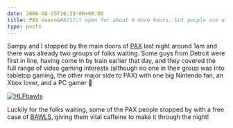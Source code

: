 ```yaml
---
date: 2006-08-25T16:39:00+00:00
title: PAX doesn&#8217;t open for about 4 more hours, but people are already waiting
type: posts
---
```

Sampy and I stopped by the main doors of [PAX](http://www.on10.net/Blogs/TheShow/5132/) last night around 1am and there was already two groups of folks waiting. Some guys from Detroit were first in line, having come in by train earlier that day, and they covered the full range of video gaming interests (although no one in their group was into tabletop gaming, the other major side to PAX) with one big Nintendo fan, an Xbox lover, and a PC gamer 🙂

[<img alt="HLFbawls" hspace="0" src="http://static.flickr.com/35/105441185_09aef9171d_m.jpg" border="0" />](http://www.flickr.com/photos/22445617@N00/105441185/ "HLFbawls")

Luckily for the folks waiting, some of the PAX people stopped by with a free case of [BAWLS](http://www.bawls.com/), giving them vital caffeine to make it through the night!
